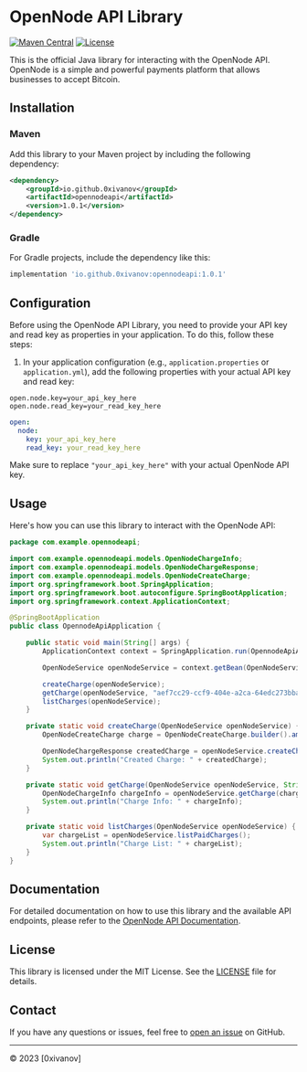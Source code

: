 
# OpenNode API Library

[![Maven Central](https://img.shields.io/maven-central/v/io.github.0xivanov/opennodeapi.svg?label=Maven%20Central)](https://search.maven.org/artifact/io.github.0xivanov/opennodeapi/1.0.1/jar)
[![License](https://img.shields.io/badge/license-MIT-blue.svg)](https://github.com/0xivanov/opennode-api-library/blob/main/LICENSE)

This is the official Java library for interacting with the OpenNode API. OpenNode is a simple and powerful payments platform that allows businesses to accept Bitcoin.

## Installation

### Maven

Add this library to your Maven project by including the following dependency:

```xml
<dependency>
    <groupId>io.github.0xivanov</groupId>
    <artifactId>opennodeapi</artifactId>
    <version>1.0.1</version>
</dependency>
```

### Gradle

For Gradle projects, include the dependency like this:

```gradle
implementation 'io.github.0xivanov:opennodeapi:1.0.1'
```
## Configuration

Before using the OpenNode API Library, you need to provide your API key and read key as properties in your application. To do this, follow these steps:

1. In your application configuration (e.g., `application.properties` or `application.yml`), add the following properties with your actual API key and read key:

```properties
open.node.key=your_api_key_here
open.node.read_key=your_read_key_here
```
```yaml
open:
  node:
    key: your_api_key_here
    read_key: your_read_key_here
```
Make sure to replace `"your_api_key_here"` with your actual OpenNode API key.

## Usage

Here's how you can use this library to interact with the OpenNode API:

```java
package com.example.opennodeapi;

import com.example.opennodeapi.models.OpenNodeChargeInfo;
import com.example.opennodeapi.models.OpenNodeChargeResponse;
import com.example.opennodeapi.models.OpenNodeCreateCharge;
import org.springframework.boot.SpringApplication;
import org.springframework.boot.autoconfigure.SpringBootApplication;
import org.springframework.context.ApplicationContext;

@SpringBootApplication
public class OpennodeApiApplication {

    public static void main(String[] args) {
        ApplicationContext context = SpringApplication.run(OpennodeApiApplication.class, args);

        OpenNodeService openNodeService = context.getBean(OpenNodeService.class);

        createCharge(openNodeService);
        getCharge(openNodeService, "aef7cc29-ccf9-404e-a2ca-64edc273bba9");
        listCharges(openNodeService);
    }

    private static void createCharge(OpenNodeService openNodeService) {
        OpenNodeCreateCharge charge = OpenNodeCreateCharge.builder().amount(1).build();

        OpenNodeChargeResponse createdCharge = openNodeService.createCharge(charge);
        System.out.println("Created Charge: " + createdCharge);
    }

    private static void getCharge(OpenNodeService openNodeService, String chargeId) {
        OpenNodeChargeInfo chargeInfo = openNodeService.getCharge(chargeId);
        System.out.println("Charge Info: " + chargeInfo);
    }

    private static void listCharges(OpenNodeService openNodeService) {
        var chargeList = openNodeService.listPaidCharges();
        System.out.println("Charge List: " + chargeList);
    }
}

```

## Documentation

For detailed documentation on how to use this library and the available API endpoints, please refer to the [OpenNode API Documentation](https://opennode.com/docs).

## License

This library is licensed under the MIT License. See the [LICENSE](LICENSE) file for details.

## Contact

If you have any questions or issues, feel free to [open an issue](https://github.com/0xivanov/opennode-api-library/issues) on GitHub.

---

© 2023 [0xivanov]
